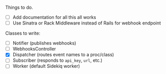 Things to do.

* [ ] Add documentation for all this all works
* [ ] Use Sinatra or Rack Middleware instead of Rails for webhook endpoint

Classes to write:

* [ ] Notifier (publishes webhooks)
* [ ] WebhooksController
* [x] Dispatcher (routes event names to a proc/class)
* [ ] Subscriber (responds to `api_key`, `url`, etc.)
* [ ] Worker (default Sidekiq worker)
